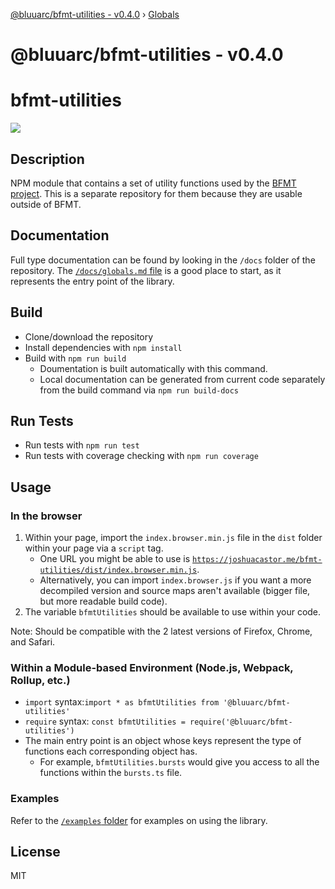 [@bluuarc/bfmt-utilities - v0.4.0](README.md) › [Globals](globals.md)

# @bluuarc/bfmt-utilities - v0.4.0

# bfmt-utilities

![](https://github.com/BluuArc/bfmt-utilities/workflows/Node%20CI/badge.svg)

## Description

NPM module that contains a set of utility functions used by the [BFMT project](https://github.com/BluuArc/bf-mt). This is a separate repository for them because they are usable outside of BFMT.

## Documentation

Full type documentation can be found by looking in the `/docs` folder of the repository. The [`/docs/globals.md` file](https://github.com/BluuArc/bfmt-utilities/blob/master/docs/globals.md) is a good place to start, as it represents the entry point of the library.

## Build

* Clone/download the repository
* Install dependencies with `npm install`
* Build with `npm run build`
	* Doumentation is built automatically with this command.
	* Local documentation can be generated from current code separately from the build command via `npm run build-docs`

## Run Tests

* Run tests with `npm run test`
* Run tests with coverage checking with `npm run coverage`

## Usage

### In the browser

1. Within your page, import the `index.browser.min.js` file in the `dist` folder within your page via a `script` tag.
	* One URL you might be able to use is [`https://joshuacastor.me/bfmt-utilities/dist/index.browser.min.js`](https://joshuacastor.me/bfmt-utilities/dist/index.browser.min.js).
	* Alternatively, you can import `index.browser.js` if you want a more decompiled version and source maps aren't available (bigger file, but more readable build code).
2. The variable `bfmtUtilities` should be available to use within your code.

Note: Should be compatible with the 2 latest versions of Firefox, Chrome, and Safari.

### Within a Module-based Environment (Node.js, Webpack, Rollup, etc.)

* `import` syntax:`import * as bfmtUtilities from '@bluuarc/bfmt-utilities'`
* `require` syntax: `const bfmtUtilities = require('@bluuarc/bfmt-utilities')`
* The main entry point is an object whose keys represent the type of functions each corresponding object has.
	* For example, `bfmtUtilities.bursts` would give you access to all the functions within the `bursts.ts` file.

### Examples

Refer to the [`/examples` folder](https://github.com/BluuArc/bfmt-utilities/blob/master/examples) for examples on using the library.

## License

MIT
